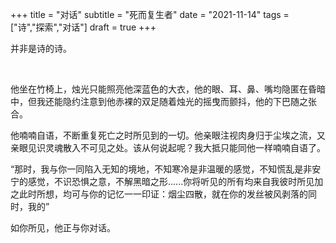 +++
title = "对话"
subtitle = "死而复生者"
date = "2021-11-14"
tags = ["诗","探索","对话"]
draft = true
+++

并非是诗的诗。

<!--more-->
<br>

他坐在竹椅上，烛光只能照亮他深蓝色的大衣，他的眼、耳、鼻、嘴均隐匿在昏暗中，但我还能隐约注意到他赤裸的双足随着烛光的摇曳而颤抖，他的下巴随之张合。

他喃喃自语，不断重复死亡之时所见到的一切。他亲眼注视肉身归于尘埃之流，又亲眼见识灵魂散入不可见之处。该从何说起呢？我大抵只能同他一样喃喃自语了。

“那时，我与你一同陷入无知的境地，不知寒冷是非温暖的感觉，不知慌乱是非安宁的感觉，不识恐惧之意，不解黑暗之形......你将听见的所有均来自我彼时所见加之此时所想，均可与你的记忆一一印证：烟尘四散，就在你的发丝被风剥落的同时，我的”

如你所见，他正与你对话。